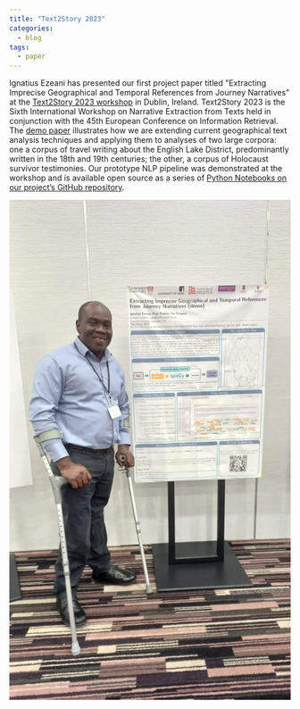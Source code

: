 ```yaml
---
title: "Text2Story 2023"
categories:
  - blog
tags:
  - paper
---
```


Ignatius Ezeani has presented our first project paper titled "Extracting Imprecise Geographical and Temporal References from Journey Narratives" 
at the [Text2Story 2023 workshop](https://text2story23.inesctec.pt/) in Dublin, Ireland. 
Text2Story 2023 is the Sixth International Workshop on Narrative Extraction from Texts held in conjunction with the 45th European Conference on Information Retrieval. 
The [demo paper](https://ceur-ws.org/Vol-3370/paper11.pdf) illustrates how we are extending current geographical text analysis techniques and
applying them to analyses of two large corpora: one a corpus of travel writing about the
English Lake District, predominantly written in the 18th and 19th centuries; the other, a corpus
of Holocaust survivor testimonies. 
Our prototype NLP pipeline was demonstrated at the workshop and is available open source as a series of
[Python Notebooks on our project’s GitHub repository](https://github.com/SpaceTimeNarratives/demo).

![Ignatius Ezeani presenting at Text2Story 2023](/assets/images/Text2Story2023.jpg)
